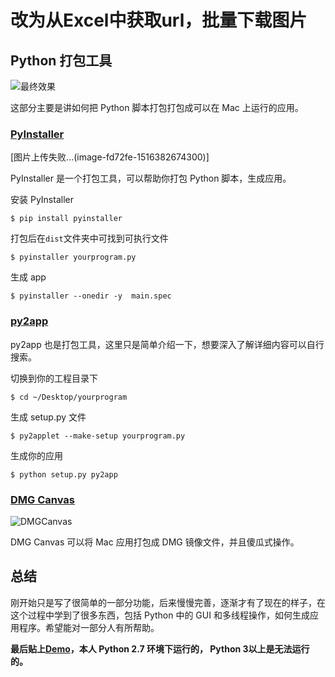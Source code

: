 
# 改为从Excel中获取url，批量下载图片




## Python 打包工具

![最终效果](http://upload-images.jianshu.io/upload_images/1319710-aa888cebfdb37e99.gif?imageMogr2/auto-orient/strip%7CimageView2/2/w/440)


这部分主要是讲如何把 Python 脚本打包打包成可以在 Mac 上运行的应用。



### [PyInstaller](http://www.pyinstaller.org/)

[图片上传失败...(image-fd72fe-1516382674300)]

PyInstaller 是一个打包工具，可以帮助你打包 Python 脚本，生成应用。

安装 PyInstaller

```
$ pip install pyinstaller
```

打包后在``dist``文件夹中可找到可执行文件
```
$ pyinstaller yourprogram.py
```
生成 app
```
$ pyinstaller --onedir -y  main.spec
```

### [py2app](https://pypi.python.org/pypi/py2app/)

py2app 也是打包工具，这里只是简单介绍一下，想要深入了解详细内容可以自行搜索。


切换到你的工程目录下

```
$ cd ~/Desktop/yourprogram
```

生成 setup.py 文件
```
$ py2applet --make-setup yourprogram.py
```

生成你的应用

```
$ python setup.py py2app
```

### [DMG Canvas](http://www.araelium.com/dmgcanvas)

![DMGCanvas](http://upload-images.jianshu.io/upload_images/1319710-a6044f67873d682a.jpg?imageMogr2/auto-orient/strip%7CimageView2/2/w/140)

DMG Canvas 可以将 Mac 应用打包成 DMG 镜像文件，并且傻瓜式操作。

## 总结
刚开始只是写了很简单的一部分功能，后来慢慢完善，逐渐才有了现在的样子，在这个过程中学到了很多东西，包括 Python 中的 GUI 和多线程操作，如何生成应用程序。希望能对一部分人有所帮助。


**最后贴上[Demo](https://github.com/xietao3/PyImageDownloader)，本人 Python 2.7 环境下运行的， Python 3以上是无法运行的。**



